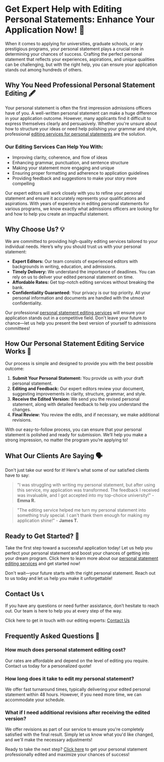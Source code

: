 # Get Expert Help with Editing Personal Statements: Enhance Your Application Now! 🚀

When it comes to applying for universities, graduate schools, or any prestigious programs, your personal statement plays a crucial role in determining your chances of success. Crafting the perfect personal statement that reflects your experiences, aspirations, and unique qualities can be challenging, but with the right help, you can ensure your application stands out among hundreds of others.

## Why You Need Professional Personal Statement Editing 🖋️

Your personal statement is often the first impression admissions officers have of you. A well-written personal statement can make a huge difference in your application outcome. However, many applicants find it difficult to express themselves clearly and persuasively. Whether you're unsure about how to structure your ideas or need help polishing your grammar and style, professional [editing services for personal statements](https://tinyurl.com/topessay?keyword=editing+personal+statements) are the solution.

### Our Editing Services Can Help You With:

- Improving clarity, coherence, and flow of ideas
- Enhancing grammar, punctuation, and sentence structure
- Making your statement more engaging and unique
- Ensuring proper formatting and adherence to application guidelines
- Providing feedback and suggestions to make your story more compelling

Our expert editors will work closely with you to refine your personal statement and ensure it accurately represents your qualifications and aspirations. With years of experience in editing personal statements for various programs, we know exactly what admissions officers are looking for and how to help you create an impactful statement.

## Why Choose Us? 💡

We are committed to providing high-quality editing services tailored to your individual needs. Here’s why you should trust us with your personal statement:

- **Expert Editors:** Our team consists of experienced editors with backgrounds in writing, education, and admissions.
- **Timely Delivery:** We understand the importance of deadlines. You can rely on us to deliver your edited personal statement on time.
- **Affordable Rates:** Get top-notch editing services without breaking the bank.
- **Confidentiality Guaranteed:** Your privacy is our top priority. All your personal information and documents are handled with the utmost confidentiality.

Our professional [personal statement editing services](https://tinyurl.com/topessay?keyword=editing+personal+statements) will ensure your application stands out in a competitive field. Don't leave your future to chance—let us help you present the best version of yourself to admissions committees!

## How Our Personal Statement Editing Service Works 📝

Our process is simple and designed to provide you with the best possible outcome:

1. **Submit Your Personal Statement:** You provide us with your draft personal statement.
2. **Editing and Feedback:** Our expert editors review your document, suggesting improvements in clarity, structure, grammar, and style.
3. **Receive the Edited Version:** We send you the revised personal statement, along with detailed feedback to help you understand the changes.
4. **Final Review:** You review the edits, and if necessary, we make additional revisions.

With our easy-to-follow process, you can ensure that your personal statement is polished and ready for submission. We’ll help you make a strong impression, no matter the program you’re applying to!

## What Our Clients Are Saying 🗣️

Don't just take our word for it! Here's what some of our satisfied clients have to say:

> "I was struggling with writing my personal statement, but after using this service, my application was transformed. The feedback I received was invaluable, and I got accepted into my top-choice university!" - **Emma R.**

> "The editing service helped me turn my personal statement into something truly special. I can't thank them enough for making my application shine!" - **James T.**

## Ready to Get Started? 🎯

Take the first step toward a successful application today! Let us help you perfect your personal statement and boost your chances of getting into your dream program. Click here to learn more about our [personal statement editing services](https://tinyurl.com/topessay?keyword=editing+personal+statements) and get started now!

Don't wait—your future starts with the right personal statement. Reach out to us today and let us help you make it unforgettable!

## Contact Us 📞

If you have any questions or need further assistance, don’t hesitate to reach out. Our team is here to help you at every step of the way.

Click here to get in touch with our editing experts: [Contact Us](https://tinyurl.com/topessay?keyword=editing+personal+statements)

## Frequently Asked Questions 🤔

### How much does personal statement editing cost?

Our rates are affordable and depend on the level of editing you require. Contact us today for a personalized quote!

### How long does it take to edit my personal statement?

We offer fast turnaround times, typically delivering your edited personal statement within 48 hours. However, if you need more time, we can accommodate your schedule.

### What if I need additional revisions after receiving the edited version?

We offer revisions as part of our service to ensure you're completely satisfied with the final result. Simply let us know what you'd like changed, and we'll make the necessary adjustments!

Ready to take the next step? [Click here](https://tinyurl.com/topessay?keyword=editing+personal+statements) to get your personal statement professionally edited and maximize your chances of success!
